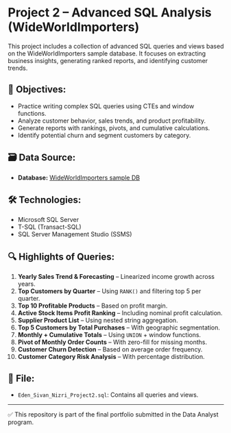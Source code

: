 # Project 2 – Advanced SQL Analysis (WideWorldImporters)

This project includes a collection of advanced SQL queries and views based on the WideWorldImporters sample database. It focuses on extracting business insights, generating ranked reports, and identifying customer trends.

## 📌 Objectives:
- Practice writing complex SQL queries using CTEs and window functions.
- Analyze customer behavior, sales trends, and product profitability.
- Generate reports with rankings, pivots, and cumulative calculations.
- Identify potential churn and segment customers by category.

## 🗃️ Data Source:
- **Database:** [WideWorldImporters sample DB](https://github.com/Microsoft/sql-server-samples/tree/master/samples/databases/wide-world-importers)

## 🛠️ Technologies:
- Microsoft SQL Server
- T-SQL (Transact-SQL)
- SQL Server Management Studio (SSMS)

## 🔍 Highlights of Queries:
1. **Yearly Sales Trend & Forecasting** – Linearized income growth across years.
2. **Top Customers by Quarter** – Using `RANK()` and filtering top 5 per quarter.
3. **Top 10 Profitable Products** – Based on profit margin.
4. **Active Stock Items Profit Ranking** – Including nominal profit calculation.
5. **Supplier Product List** – Using nested string aggregation.
6. **Top 5 Customers by Total Purchases** – With geographic segmentation.
7. **Monthly + Cumulative Totals** – Using `UNION` + window functions.
8. **Pivot of Monthly Order Counts** – With zero-fill for missing months.
9. **Customer Churn Detection** – Based on average order frequency.
10. **Customer Category Risk Analysis** – With percentage distribution.

## 📁 File:
- `Eden_Sivan_Nizri_Project2.sql`: Contains all queries and views.

---

✅ This repository is part of the final portfolio submitted in the Data Analyst program.
